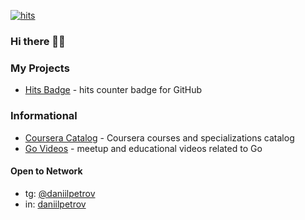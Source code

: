 [![hits](https://hits.twentythree.ru/dp92987.svg)](https://github.com/dp92987/hits-badge)

### Hi there 👋🏻

### My Projects

- [Hits Badge](https://github.com/dp92987/hits-badge) - hits counter badge for GitHub

### Informational

- [Coursera Catalog](https://github.com/dp92987/coursera-catalog) - Coursera courses and specializations catalog
- [Go Videos](https://github.com/dp92987/go-videos-ru) - meetup and educational videos related to Go

#### Open to Network

- tg: [@daniilpetrov](https://t.me/daniilpetrov)
- in: [daniilpetrov](https://www.linkedin.com/in/daniilpetrov/)

<!--
**dp92987/dp92987** is a ✨ _special_ ✨ repository because its `README.md` (this file) appears on your GitHub profile.

Here are some ideas to get you started:

- 🔭 I’m currently working on ...
- 🌱 I’m currently learning ...
- 👯 I’m looking to collaborate on ...
- 🤔 I’m looking for help with ...
- 💬 Ask me about ...
- 📫 How to reach me: ...
- 😄 Pronouns: ...
- ⚡ Fun fact: ...
-->
